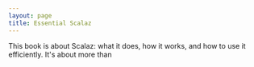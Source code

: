 ```yaml
---
layout: page
title: Essential Scalaz
---
```


This book is about Scalaz: what it does, how it works, and how to use it efficiently. It's about more than
